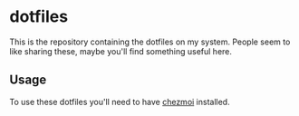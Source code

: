 # dotfiles
This is the repository containing the dotfiles on my system. People seem to like sharing these, maybe you'll find something useful here.

## Usage
To use these dotfiles you'll need to have [chezmoi](https://github.com/twpayne/chezmoi) installed.
